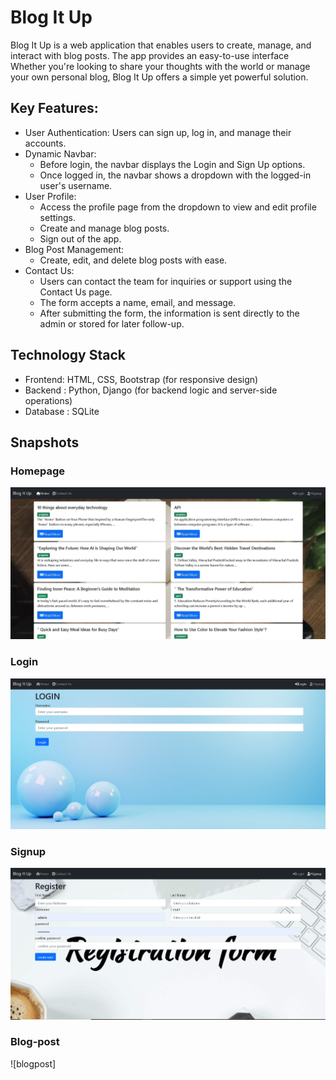 # Blog It Up
Blog It Up is a web application that enables users to create, manage, and interact with blog posts. The app provides an easy-to-use interface Whether you're looking to share your thoughts with the world or manage your own personal blog, Blog It Up offers a simple yet powerful solution.
## Key Features:
* User Authentication: Users can sign up, log in, and manage their accounts.
* Dynamic Navbar:
  * Before login, the navbar displays the Login and Sign Up options.
  * Once logged in, the navbar shows a dropdown with the logged-in user's username.
* User Profile:
  * Access the profile page from the dropdown to view and edit profile settings.
  * Create and manage blog posts.
  * Sign out of the app.
* Blog Post Management:
  * Create, edit, and delete blog posts with ease.
* Contact Us:
  * Users can contact the team for inquiries or support using the Contact Us page.
  * The form accepts a name, email, and message.
  * After submitting the form, the information is sent directly to the admin or stored for later follow-up.


## Technology Stack
 * Frontend:
HTML, CSS, Bootstrap (for responsive design)
* Backend :
  Python, Django (for backend logic and server-side operations)
*  Database :
   SQLite

## Snapshots
  ### Homepage
   ![homepage](https://github.com/Prajakta17-bod/BlogProject/blob/5168c88289462ca2933518db26dde2c22967cdc3/Screenshot/blog%20(2).jpg)
  ### Login
  ![login](https://github.com/Prajakta17-bod/BlogProject/blob/3a0fb5b78a75ee04047c376ee4573eb3143d8f08/Screenshot/loginpage%20(2).png)
  ### Signup
  ![signup](https://github.com/Prajakta17-bod/BlogProject/blob/d9c99096a506648313543cf924db4022180f7c7f/Screenshot/signup%20(2).png)
  ### Blog-post
  ![blogpost]

